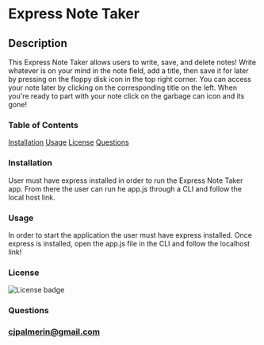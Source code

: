# Express Note Taker

## Description

This Express Note Taker allows users to write, save, and delete notes! Write whatever is on your mind in the note field, add a title, then save it for later by pressing on the floppy disk icon in the top right corner. You can access your note later by clicking on the corresponding title on the left. When you're ready to part with your note click on the garbage can icon and its gone!


### Table of Contents

[Installation](#installation)
[Usage](#usage)
[License](#license)
[Questions](#questions)


### Installation

User must have express installed in order to run the Express Note Taker app. From there the user can run he app.js through a CLI and follow the local host link.


### Usage

In order to start the application the user must have express installed. Once express is installed, open the app.js file in the CLI and follow the localhost link! 


### License

![License badge](https://img.shields.io/badge/license-ISC-blue)


### Questions

### cjpalmerin@gmail.com

